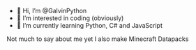 - 👋 Hi, I’m @GalvinPython
- 👀 I’m interested in coding (obviously)
- 🌱 I’m currently learning Python, C# and JavaScript

Not much to say about me yet
I also make Minecraft Datapacks
